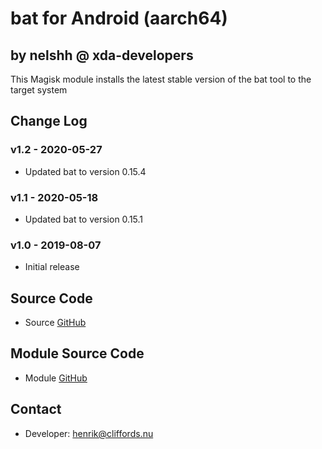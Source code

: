 # bat for Android (aarch64)

## by nelshh @ xda-developers

This Magisk module installs the latest stable version of the bat tool to the target system

## Change Log

### v1.2 - 2020-05-27
* Updated bat to version 0.15.4

### v1.1 - 2020-05-18
* Updated bat to version 0.15.1

### v1.0 - 2019-08-07
* Initial release

## Source Code
* Source [GitHub](https://github.com/sharkdp/bat)

## Module Source Code
* Module [GitHub](https://github.com/henriknelson/bat-magisk-module)

## Contact
* Developer: [henrik@cliffords.nu](mailto:henrik@cliffords.nu)

